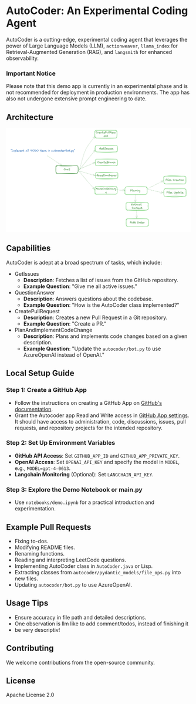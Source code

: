 # AutoCoder: An Experimental Coding Agent

AutoCoder is a cutting-edge, experimental coding agent that leverages the power of Large Language Models (LLM), `actionweaver`, `llama_index` for Retrieval-Augmented Generation (RAG), and `langsmith` for enhanced observability.


### Important Notice
Please note that this demo app is currently in an experimental phase and is not recommended for deployment in production environments. The app has also not undergone extensive prompt engineering to date.

## Architecture 
![graph](docs/figures/workflow.png)

## Capabilities
AutoCoder is adept at a broad spectrum of tasks, which include:
-  GetIssues
    - **Description**: Fetches a list of issues from the GitHub repository.
    - **Example Question**: "Give me all active issues."
- QuestionAnswer
    - **Description**: Answers questions about the codebase.
    - **Example Question**: "How is the AutoCoder class implemented?"
- CreatePullRequest
    - **Description**: Creates a new Pull Request in a Git repository.
    - **Example Question**: "Create a PR."
- PlanAndImplementCodeChange
    - **Description**: Plans and implements code changes based on a given description.
    - **Example Question**: "Update the `autocoder/bot.py` to use AzureOpenAI instead of OpenAI."

## Local Setup Guide

### Step 1: Create a GitHub App
- Follow the instructions on creating a GitHub App on [GitHub's documentation](https://docs.github.com/en/apps/creating-github-apps/about-creating-github-apps/about-creating-github-apps#building-a-github-app).
- Grant the Autocoder app Read and Write access in [GitHub App settings](https://github.com/settings/installations). It should have access to administration, code, discussions, issues, pull requests, and repository projects for the intended repository.

### Step 2: Set Up Environment Variables
- **GitHub API Access**: Set `GITHUB_APP_ID` and `GITHUB_APP_PRIVATE_KEY`.
- **OpenAI Access**: Set `OPENAI_API_KEY` and specify the model in `MODEL`, e.g., `MODEL=gpt-4-0613`.
- **Langchain Monitoring** (Optional): Set `LANGCHAIN_API_KEY`.

### Step 3: Explore the Demo Notebook or main.py
- Use `notebooks/demo.ipynb` for a practical introduction and experimentation.

## Example Pull Requests
- Fixing to-dos.
- Modifying README files.
- Renaming functions.
- Reading and interpreting LeetCode questions.
- Implementing AutoCoder class in `AutoCoder.java` or Lisp.
- Extracting classes from `autocoder/pydantic_models/file_ops.py` into new files.
- Updating `autocoder/bot.py` to use AzureOpenAI.


## Usage Tips
- Ensure accuracy in file path and detailed descriptions.
- One observation is llm like to add comment/todos, instead of finishing it
- be very descriptiv!


## Contributing
We welcome contributions from the open-source community.

## License
Apache License 2.0




